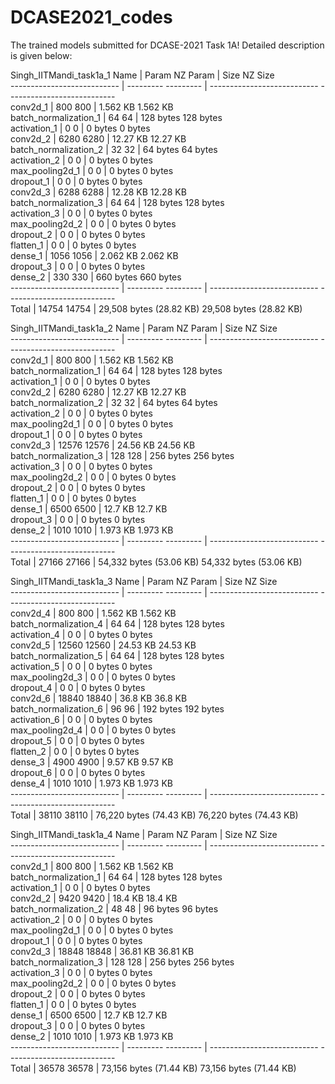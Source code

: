 # DCASE2021_codes
The trained models submitted for DCASE-2021 Task 1A!
Detailed description is given below:

Singh_IITMandi_task1a_1
  Name                        | Param       NZ Param  | Size                          NZ Size                      
  --------------------------- | ---------   --------- | ---------------------------   ---------------------------  
  conv2d_1                    | 800         800       | 1.562 KB                      1.562 KB                     
  batch_normalization_1       | 64          64        | 128 bytes                     128 bytes                    
  activation_1                | 0           0         | 0 bytes                       0 bytes                      
  conv2d_2                    | 6280        6280      | 12.27 KB                      12.27 KB                     
  batch_normalization_2       | 32          32        | 64 bytes                      64 bytes                     
  activation_2                | 0           0         | 0 bytes                       0 bytes                      
  max_pooling2d_1             | 0           0         | 0 bytes                       0 bytes                      
  dropout_1                   | 0           0         | 0 bytes                       0 bytes                      
  conv2d_3                    | 6288        6288      | 12.28 KB                      12.28 KB                     
  batch_normalization_3       | 64          64        | 128 bytes                     128 bytes                    
  activation_3                | 0           0         | 0 bytes                       0 bytes                      
  max_pooling2d_2             | 0           0         | 0 bytes                       0 bytes                      
  dropout_2                   | 0           0         | 0 bytes                       0 bytes                      
  flatten_1                   | 0           0         | 0 bytes                       0 bytes                      
  dense_1                     | 1056        1056      | 2.062 KB                      2.062 KB                     
  dropout_3                   | 0           0         | 0 bytes                       0 bytes                      
  dense_2                     | 330         330       | 660 bytes                     660 bytes                    
  --------------------------- | ---------   --------- | ---------------------------   ---------------------------  
  Total                       | 14754       14754     | 29,508 bytes (28.82 KB)       29,508 bytes (28.82 KB)      

Singh_IITMandi_task1a_2
  Name                        | Param       NZ Param  | Size                          NZ Size                      
  --------------------------- | ---------   --------- | ---------------------------   ---------------------------  
  conv2d_1                    | 800         800       | 1.562 KB                      1.562 KB                     
  batch_normalization_1       | 64          64        | 128 bytes                     128 bytes                    
  activation_1                | 0           0         | 0 bytes                       0 bytes                      
  conv2d_2                    | 6280        6280      | 12.27 KB                      12.27 KB                     
  batch_normalization_2       | 32          32        | 64 bytes                      64 bytes                     
  activation_2                | 0           0         | 0 bytes                       0 bytes                      
  max_pooling2d_1             | 0           0         | 0 bytes                       0 bytes                      
  dropout_1                   | 0           0         | 0 bytes                       0 bytes                      
  conv2d_3                    | 12576       12576     | 24.56 KB                      24.56 KB                     
  batch_normalization_3       | 128         128       | 256 bytes                     256 bytes                    
  activation_3                | 0           0         | 0 bytes                       0 bytes                      
  max_pooling2d_2             | 0           0         | 0 bytes                       0 bytes                      
  dropout_2                   | 0           0         | 0 bytes                       0 bytes                      
  flatten_1                   | 0           0         | 0 bytes                       0 bytes                      
  dense_1                     | 6500        6500      | 12.7 KB                       12.7 KB                      
  dropout_3                   | 0           0         | 0 bytes                       0 bytes                      
  dense_2                     | 1010        1010      | 1.973 KB                      1.973 KB                     
  --------------------------- | ---------   --------- | ---------------------------   ---------------------------  
  Total                       | 27166       27166     | 54,332 bytes (53.06 KB)       54,332 bytes (53.06 KB)      

Singh_IITMandi_task1a_3
  Name                        | Param       NZ Param  | Size                          NZ Size                      
  --------------------------- | ---------   --------- | ---------------------------   ---------------------------  
  conv2d_4                    | 800         800       | 1.562 KB                      1.562 KB                     
  batch_normalization_4       | 64          64        | 128 bytes                     128 bytes                    
  activation_4                | 0           0         | 0 bytes                       0 bytes                      
  conv2d_5                    | 12560       12560     | 24.53 KB                      24.53 KB                     
  batch_normalization_5       | 64          64        | 128 bytes                     128 bytes                    
  activation_5                | 0           0         | 0 bytes                       0 bytes                      
  max_pooling2d_3             | 0           0         | 0 bytes                       0 bytes                      
  dropout_4                   | 0           0         | 0 bytes                       0 bytes                      
  conv2d_6                    | 18840       18840     | 36.8 KB                       36.8 KB                      
  batch_normalization_6       | 96          96        | 192 bytes                     192 bytes                    
  activation_6                | 0           0         | 0 bytes                       0 bytes                      
  max_pooling2d_4             | 0           0         | 0 bytes                       0 bytes                      
  dropout_5                   | 0           0         | 0 bytes                       0 bytes                      
  flatten_2                   | 0           0         | 0 bytes                       0 bytes                      
  dense_3                     | 4900        4900      | 9.57 KB                       9.57 KB                      
  dropout_6                   | 0           0         | 0 bytes                       0 bytes                      
  dense_4                     | 1010        1010      | 1.973 KB                      1.973 KB                     
  --------------------------- | ---------   --------- | ---------------------------   ---------------------------  
  Total                       | 38110       38110     | 76,220 bytes (74.43 KB)       76,220 bytes (74.43 KB)  
    
Singh_IITMandi_task1a_4
  Name                        | Param       NZ Param  | Size                          NZ Size                      
  --------------------------- | ---------   --------- | ---------------------------   ---------------------------  
  conv2d_1                    | 800         800       | 1.562 KB                      1.562 KB                     
  batch_normalization_1       | 64          64        | 128 bytes                     128 bytes                    
  activation_1                | 0           0         | 0 bytes                       0 bytes                      
  conv2d_2                    | 9420        9420      | 18.4 KB                       18.4 KB                      
  batch_normalization_2       | 48          48        | 96 bytes                      96 bytes                     
  activation_2                | 0           0         | 0 bytes                       0 bytes                      
  max_pooling2d_1             | 0           0         | 0 bytes                       0 bytes                      
  dropout_1                   | 0           0         | 0 bytes                       0 bytes                      
  conv2d_3                    | 18848       18848     | 36.81 KB                      36.81 KB                     
  batch_normalization_3       | 128         128       | 256 bytes                     256 bytes                    
  activation_3                | 0           0         | 0 bytes                       0 bytes                      
  max_pooling2d_2             | 0           0         | 0 bytes                       0 bytes                      
  dropout_2                   | 0           0         | 0 bytes                       0 bytes                      
  flatten_1                   | 0           0         | 0 bytes                       0 bytes                      
  dense_1                     | 6500        6500      | 12.7 KB                       12.7 KB                      
  dropout_3                   | 0           0         | 0 bytes                       0 bytes                      
  dense_2                     | 1010        1010      | 1.973 KB                      1.973 KB                     
  --------------------------- | ---------   --------- | ---------------------------   ---------------------------  
  Total                       | 36578       36578     | 73,156 bytes (71.44 KB)       73,156 bytes (71.44 KB)      


